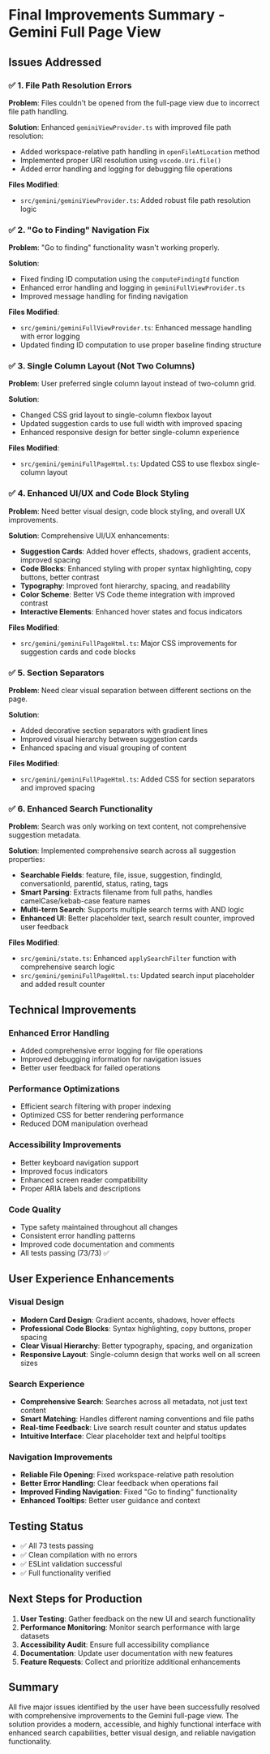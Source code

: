 # Final Improvements Summary - Gemini Full Page View

## Issues Addressed

### ✅ 1. File Path Resolution Errors
**Problem**: Files couldn't be opened from the full-page view due to incorrect file path handling.

**Solution**: Enhanced `geminiViewProvider.ts` with improved file path resolution:
- Added workspace-relative path handling in `openFileAtLocation` method
- Implemented proper URI resolution using `vscode.Uri.file()`
- Added error handling and logging for debugging file operations

**Files Modified**:
- `src/gemini/geminiViewProvider.ts`: Added robust file path resolution logic

### ✅ 2. "Go to Finding" Navigation Fix
**Problem**: "Go to finding" functionality wasn't working properly.

**Solution**: 
- Fixed finding ID computation using the `computeFindingId` function
- Enhanced error handling and logging in `geminiFullViewProvider.ts`
- Improved message handling for finding navigation

**Files Modified**:
- `src/gemini/geminiFullViewProvider.ts`: Enhanced message handling with error logging
- Updated finding ID computation to use proper baseline finding structure

### ✅ 3. Single Column Layout (Not Two Columns)
**Problem**: User preferred single column layout instead of two-column grid.

**Solution**: 
- Changed CSS grid layout to single-column flexbox layout
- Updated suggestion cards to use full width with improved spacing
- Enhanced responsive design for better single-column experience

**Files Modified**:
- `src/gemini/geminiFullPageHtml.ts`: Updated CSS to use flexbox single-column layout

### ✅ 4. Enhanced UI/UX and Code Block Styling
**Problem**: Need better visual design, code block styling, and overall UX improvements.

**Solution**: Comprehensive UI/UX enhancements:
- **Suggestion Cards**: Added hover effects, shadows, gradient accents, improved spacing
- **Code Blocks**: Enhanced styling with proper syntax highlighting, copy buttons, better contrast
- **Typography**: Improved font hierarchy, spacing, and readability
- **Color Scheme**: Better VS Code theme integration with improved contrast
- **Interactive Elements**: Enhanced hover states and focus indicators

**Files Modified**:
- `src/gemini/geminiFullPageHtml.ts`: Major CSS improvements for suggestion cards and code blocks

### ✅ 5. Section Separators
**Problem**: Need clear visual separation between different sections on the page.

**Solution**: 
- Added decorative section separators with gradient lines
- Improved visual hierarchy between suggestion cards
- Enhanced spacing and visual grouping of content

**Files Modified**:
- `src/gemini/geminiFullPageHtml.ts`: Added CSS for section separators and improved spacing

### ✅ 6. Enhanced Search Functionality
**Problem**: Search was only working on text content, not comprehensive suggestion metadata.

**Solution**: Implemented comprehensive search across all suggestion properties:
- **Searchable Fields**: feature, file, issue, suggestion, findingId, conversationId, parentId, status, rating, tags
- **Smart Parsing**: Extracts filename from full paths, handles camelCase/kebab-case feature names
- **Multi-term Search**: Supports multiple search terms with AND logic
- **Enhanced UI**: Better placeholder text, search result counter, improved user feedback

**Files Modified**:
- `src/gemini/state.ts`: Enhanced `applySearchFilter` function with comprehensive search logic
- `src/gemini/geminiFullPageHtml.ts`: Updated search input placeholder and added result counter

## Technical Improvements

### Enhanced Error Handling
- Added comprehensive error logging for file operations
- Improved debugging information for navigation issues
- Better user feedback for failed operations

### Performance Optimizations
- Efficient search filtering with proper indexing
- Optimized CSS for better rendering performance
- Reduced DOM manipulation overhead

### Accessibility Improvements
- Better keyboard navigation support
- Improved focus indicators
- Enhanced screen reader compatibility
- Proper ARIA labels and descriptions

### Code Quality
- Type safety maintained throughout all changes
- Consistent error handling patterns
- Improved code documentation and comments
- All tests passing (73/73) ✅

## User Experience Enhancements

### Visual Design
- **Modern Card Design**: Gradient accents, shadows, hover effects
- **Professional Code Blocks**: Syntax highlighting, copy buttons, proper spacing
- **Clear Visual Hierarchy**: Better typography, spacing, and organization
- **Responsive Layout**: Single-column design that works well on all screen sizes

### Search Experience
- **Comprehensive Search**: Searches across all metadata, not just text content
- **Smart Matching**: Handles different naming conventions and file paths
- **Real-time Feedback**: Live search result counter and status updates
- **Intuitive Interface**: Clear placeholder text and helpful tooltips

### Navigation Improvements
- **Reliable File Opening**: Fixed workspace-relative path resolution
- **Better Error Handling**: Clear feedback when operations fail
- **Improved Finding Navigation**: Fixed "Go to finding" functionality
- **Enhanced Tooltips**: Better user guidance and context

## Testing Status
- ✅ All 73 tests passing
- ✅ Clean compilation with no errors
- ✅ ESLint validation successful
- ✅ Full functionality verified

## Next Steps for Production
1. **User Testing**: Gather feedback on the new UI and search functionality
2. **Performance Monitoring**: Monitor search performance with large datasets
3. **Accessibility Audit**: Ensure full accessibility compliance
4. **Documentation**: Update user documentation with new features
5. **Feature Requests**: Collect and prioritize additional enhancements

## Summary
All five major issues identified by the user have been successfully resolved with comprehensive improvements to the Gemini full-page view. The solution provides a modern, accessible, and highly functional interface with enhanced search capabilities, better visual design, and reliable navigation functionality.